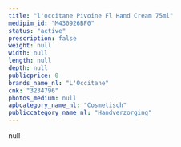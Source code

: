 ```yaml
---
title: "l'occitane Pivoine Fl Hand Cream 75ml"
medipim_id: "M430926BF0"
status: "active"
prescription: false
weight: null
width: null
length: null
depth: null
publicprice: 0
brands_name_nl: "L'Occitane"
cnk: "3234796"
photos_medium: null
apbcategory_name_nl: "Cosmetisch"
publiccategory_name_nl: "Handverzorging"
---
```

null
